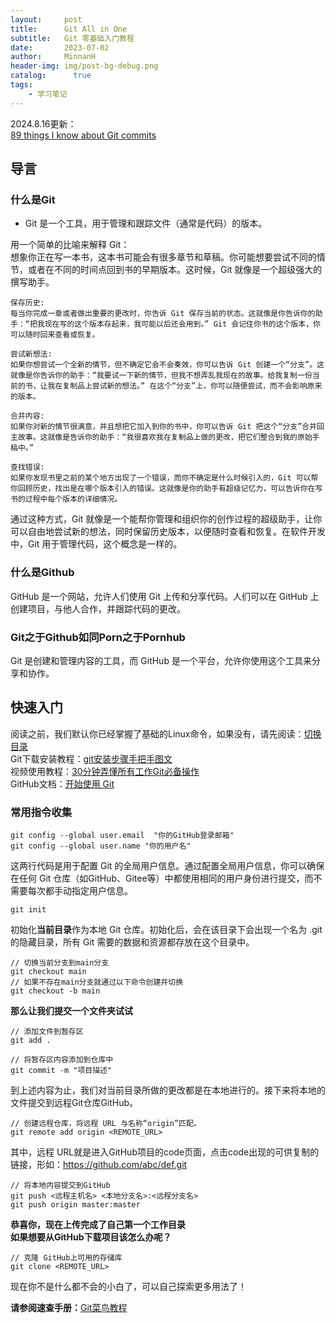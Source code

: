 ```yaml
---
layout:     post
title:      Git All in One
subtitle:   Git 零基础入门教程
date:       2023-07-02
author:     MinnanH
header-img: img/post-bg-debug.png
catalog: 	  true
tags:
    - 学习笔记
---
```

2024.8.16更新：  
<a href="https://www.jvt.me/posts/2024/07/12/things-know-commits/">89 things I know about Git commits</a>

## 导言
### **什么是Git**  

- Git 是一个工具，用于管理和跟踪文件（通常是代码）的版本。

用一个简单的比喻来解释 Git：  
想象你正在写一本书，这本书可能会有很多章节和草稿。你可能想要尝试不同的情节，或者在不同的时间点回到书的早期版本。这时候，Git 就像是一个超级强大的撰写助手。  

    保存历史:  
    每当你完成一章或者做出重要的更改时，你告诉 Git 保存当前的状态。这就像是你告诉你的助手：“把我现在写的这个版本存起来，我可能以后还会用到。” Git 会记住你书的这个版本，你可以随时回来查看或恢复。

    尝试新想法:  
    如果你想尝试一个全新的情节，但不确定它会不会奏效，你可以告诉 Git 创建一个“分支”。这就像是你告诉你的助手：“我要试一下新的情节，但我不想弄乱我现在的故事。给我复制一份当前的书，让我在复制品上尝试新的想法。” 在这个“分支”上，你可以随便尝试，而不会影响原来的版本。

    合并内容:  
    如果你对新的情节很满意，并且想把它加入到你的书中，你可以告诉 Git 把这个“分支”合并回主故事。这就像是告诉你的助手：“我很喜欢我在复制品上做的更改，把它们整合到我的原始手稿中。”

    查找错误:  
    如果你发现书里之前的某个地方出现了一个错误，而你不确定是什么时候引入的，Git 可以帮你回顾历史，找出是在哪个版本引入的错误。这就像是你的助手有超级记忆力，可以告诉你在写书的过程中每个版本的详细情况。

通过这种方式，Git 就像是一个能帮你管理和组织你的创作过程的超级助手，让你可以自由地尝试新的想法，同时保留历史版本，以便随时查看和恢复。在软件开发中，Git 用于管理代码，这个概念是一样的。

### **什么是Github**  
GitHub 是一个网站，允许人们使用 Git 上传和分享代码。人们可以在 GitHub 上创建项目，与他人合作，并跟踪代码的更改。  

### **Git之于Github如同Porn之于Pornhub**

Git 是创建和管理内容的工具，而 GitHub 是一个平台，允许你使用这个工具来分享和协作。

## 快速入门

阅读之前，我们默认你已经掌握了基础的Linux命令，如果没有，请先阅读：<a href="https://www.runoob.com/linux/linux-comm-cd.html">切换目录</a>  
Git下载安装教程：<a href="https://zhuanlan.zhihu.com/p/443527549">git安装步骤手把手图文</a>  
视频使用教程：<a href="https://www.bilibili.com/video/BV1pX4y1S7Dq/?spm_id_from=333.337.search-card.all.click&vd_source=edb3e10756d887b03a28940b74e144bf">30分钟弄懂所有工作Git必备操作</a>  
GitHub文档：<a href="https://docs.github.com/zh/get-started/getting-started-with-git">开始使用 Git</a>
### **常用指令收集**  
```vim
git config --global user.email  "你的GitHub登录邮箱"
git config --global user.name "你的用户名"
```
这两行代码是用于配置 Git 的全局用户信息。通过配置全局用户信息，你可以确保在任何 Git 仓库（如GitHub、Gitee等）中都使用相同的用户身份进行提交，而不需要每次都手动指定用户信息。  

```vim
git init
```
初始化**当前目录**作为本地 Git 仓库。初始化后，会在该目录下会出现一个名为 .git 的隐藏目录，所有 Git 需要的数据和资源都存放在这个目录中。  

```vim
// 切换当前分支到main分支
git checkout main
// 如果不存在main分支就通过以下命令创建并切换
git checkout -b main
```
**那么让我们提交一个文件夹试试**
```vim
// 添加文件到暂存区
git add .
```
```vim
// 将暂存区内容添加到仓库中
git commit -m "项目描述"
```
到上述内容为止，我们对当前目录所做的更改都是在本地进行的。接下来将本地的文件提交到远程Git仓库GitHub。
```vim
// 创建远程仓库，将远程 URL 与名称“origin”匹配。
git remote add origin <REMOTE_URL>
```
其中，远程 URL就是进入GitHub项目的code页面，点击code出现的可供复制的链接，形如：https://github.com/abc/def.git

```vim
// 将本地内容提交到GitHub
git push <远程主机名> <本地分支名>:<远程分支名>
git push origin master:master
```
**恭喜你，现在上传完成了自己第一个工作目录**  
**如果想要从GitHub下载项目该怎么办呢？**

```vim
// 克隆 GitHub上可用的存储库
git clone <REMOTE_URL>
```

现在你不是什么都不会的小白了，可以自己探索更多用法了！

**请参阅速查手册：**<a href="https://www.runoob.com/git/git-tutorial.html">Git菜鸟教程</a>
